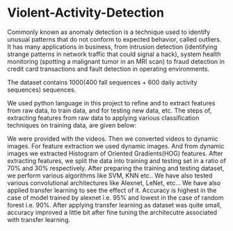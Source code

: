 # Violent-Activity-Detection
Commonly known as anomaly detection is a technique used to identify unusual patterns that do not conform to expected behavior, called outliers. It has many applications in business, from intrusion detection (identifying strange patterns in network traffic that could signal a hack), system health monitoring (spotting a malignant tumor in an MRI scan) to fraud detection in credit card transactions and fault detection in operating environments.

The dataset contains 1000(400 fall sequences + 600 daily activity sequences) sequences.

We used python language in this project to refine and to extract features from raw data, to train data, and for testing new data, etc. The steps of, extracting features from raw data to applying various classification techniques on training data, are given below:

We were provided with the videos.
Then we converted videos to dynamic images.
For feature extraction we used dynamic images. And from dynamic images we extracted Histogram of Oriented Gradients(HOG) features.
After extracting features, we split the data into training and testing set in a ratio of 70% and 30% respectively.
After preparing the training and testing dataset, we perform various algorithms like SVM, KNN etc..
We have also tested various convolutional architectures like Alexnet, LeNet, etc... We have also applied transfer learning to see the effect of it.
Accuracy is highest in the case of model trained by alexnet i.e. 95% and lowest in the case of random forest i.e. 90%. After applying transfer learning as dataset was quite small, accuracy improved a little bit after fine tuning the architecutre associated with transfer learning.
